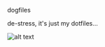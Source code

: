dogfiles

de-stress, it's just my dotfiles...

![alt text](https://i.pinimg.com/236x/6b/ab/2e/6bab2e7f4865b98c49ecc212c08a9959--hilarious-memes-so-funny.jpg)
